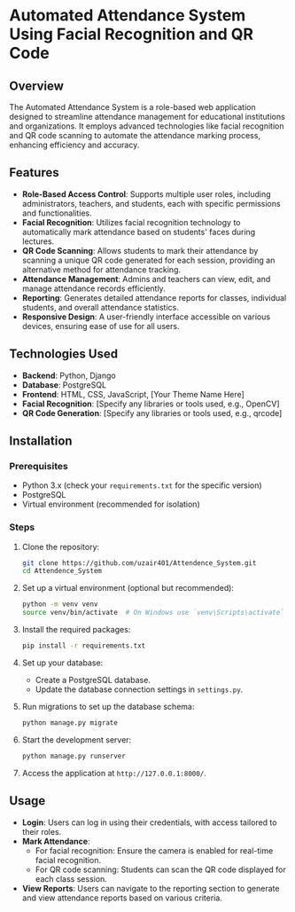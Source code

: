 # Automated Attendance System Using Facial Recognition and QR Code

## Overview
The Automated Attendance System is a role-based web application designed to streamline attendance management for educational institutions and organizations. It employs advanced technologies like facial recognition and QR code scanning to automate the attendance marking process, enhancing efficiency and accuracy.

## Features
- **Role-Based Access Control**: Supports multiple user roles, including administrators, teachers, and students, each with specific permissions and functionalities.
- **Facial Recognition**: Utilizes facial recognition technology to automatically mark attendance based on students' faces during lectures.
- **QR Code Scanning**: Allows students to mark their attendance by scanning a unique QR code generated for each session, providing an alternative method for attendance tracking.
- **Attendance Management**: Admins and teachers can view, edit, and manage attendance records efficiently.
- **Reporting**: Generates detailed attendance reports for classes, individual students, and overall attendance statistics.
- **Responsive Design**: A user-friendly interface accessible on various devices, ensuring ease of use for all users.

## Technologies Used
- **Backend**: Python, Django
- **Database**: PostgreSQL
- **Frontend**: HTML, CSS, JavaScript, [Your Theme Name Here]
- **Facial Recognition**: [Specify any libraries or tools used, e.g., OpenCV]
- **QR Code Generation**: [Specify any libraries or tools used, e.g., qrcode]

## Installation

### Prerequisites
- Python 3.x (check your `requirements.txt` for the specific version)
- PostgreSQL
- Virtual environment (recommended for isolation)

### Steps
1. Clone the repository:
   ```bash
   git clone https://github.com/uzair401/Attendence_System.git
   cd Attendence_System
   ```

2. Set up a virtual environment (optional but recommended):
   ```bash
   python -m venv venv
   source venv/bin/activate  # On Windows use `venv\Scripts\activate`
   ```

3. Install the required packages:
   ```bash
   pip install -r requirements.txt
   ```

4. Set up your database:
   - Create a PostgreSQL database.
   - Update the database connection settings in `settings.py`.

5. Run migrations to set up the database schema:
   ```bash
   python manage.py migrate
   ```

6. Start the development server:
   ```bash
   python manage.py runserver
   ```

7. Access the application at `http://127.0.0.1:8000/`.

## Usage
- **Login**: Users can log in using their credentials, with access tailored to their roles.
- **Mark Attendance**:
  - For facial recognition: Ensure the camera is enabled for real-time facial recognition.
  - For QR code scanning: Students can scan the QR code displayed for each class session.
- **View Reports**: Users can navigate to the reporting section to generate and view attendance reports based on various criteria.
